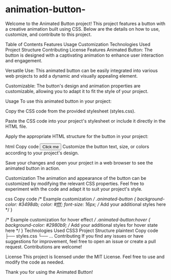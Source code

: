 # animation-button-
Welcome to the Animated Button project! This project features a button with a creative animation built using CSS. Below are the details on how to use, customize, and contribute to this project.

Table of Contents
Features
Usage
Customization
Technologies Used
Project Structure
Contributing
License
Features
Animated Button: The button is designed with a captivating animation to enhance user interaction and engagement.

Versatile Use: This animated button can be easily integrated into various web projects to add a dynamic and visually appealing element.

Customizable: The button's design and animation properties are customizable, allowing you to adapt it to fit the style of your project.

Usage
To use this animated button in your project:

Copy the CSS code from the provided stylesheet (styles.css).

Paste the CSS code into your project's stylesheet or include it directly in the HTML file.

Apply the appropriate HTML structure for the button in your project:

html
Copy code
<button class="animated-button">Click me</button>
Customize the button text, size, or colors according to your project's design.

Save your changes and open your project in a web browser to see the animated button in action.

Customization
The animation and appearance of the button can be customized by modifying the relevant CSS properties. Feel free to experiment with the code and adapt it to suit your project's style.

css
Copy code
/* Example customization */
.animated-button {
  background-color: #3498db;
  color: #fff;
  font-size: 16px;
  /* Add your additional styles here */
}

/* Example customization for hover effect */
.animated-button:hover {
  background-color: #2980b9;
  /* Add your additional styles for hover state here */
}
Technologies Used
CSS3
Project Structure
plaintext
Copy code
├── styles.css
└── ...
Contributing
If you find any issues or have suggestions for improvement, feel free to open an issue or create a pull request. Contributions are welcome!

License
This project is licensed under the MIT License. Feel free to use and modify the code as needed.

Thank you for using the Animated Button!


